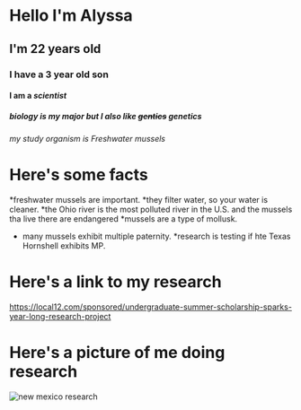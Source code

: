 # Hello I'm Alyssa
## I'm 22 years old
### I have a 3 year old son
#### I am a _scientist_
##### biology is my major but I also like ~~gentics~~ genetics
###### my study organism is *Freshwater mussels*
Here's some facts
=====================
*freshwater mussels are important.
  *they filter water, so your water is cleaner.
  *the Ohio river is the most polluted river in the U.S. and the mussels tha live there are endangered
*mussels are a type of mollusk.
* many mussels exhibit multiple paternity.
  *research is testing if hte Texas Hornshell exhibits MP.

Here's a link to my research
============================
https://local12.com/sponsored/undergraduate-summer-scholarship-sparks-year-long-research-project

Here's a picture of me doing research
=====================================
![new mexico research](https://miamioh.edu/_files/images/news/2020/01/alyssa-bley-new-mexico.jpg)

